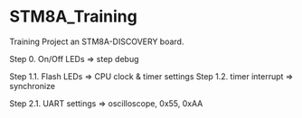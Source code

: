 # STM8A_Training
Training Project an STM8A-DISCOVERY board.

Step 0. On/Off LEDs => step debug

Step 1.1. Flash LEDs => CPU clock & timer settings
Step 1.2. timer interrupt => synchronize

Step 2.1. UART settings => oscilloscope, 0x55, 0xAA
